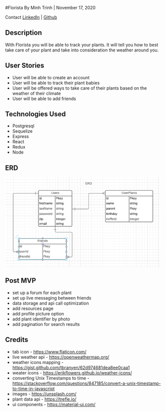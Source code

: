 #Florista
By Minh Trinh | November 17, 2020

Contact
[LinkedIn](https://www.linkedin.com/in/m-trinh/) | [Github](https://github.com/mtrinh11)

## Description

With Florista you will be able to track your plants. It will tell you how to best take care of your plant and take into consideration the weather around you. 

## User Stories

- User will be able to create an account
- User will be able to track their plant babies
- User will be offered ways to take care of their plants based on the weather of their climate
- User will be able to add friends

## Technologies Used

* Postgresql
* Sequelize
* Express
* React 
* Redux
* Node

## ERD
![erd](./Capture.PNG)


## Post MVP
- set up a forum for each plant
- set up live messaging between friends
- data storage and api call optimization
- add resources page
- add profile picture option
- add plant identifier by photo
- add pagination for search results

## Credits
- tab icon - https://www.flaticon.com/
- live weather api - https://openweathermap.org/
- weather icons mapping - https://gist.github.com/tbranyen/62d974681dea8ee0caa1
- weater icons - https://erikflowers.github.io/weather-icons/ 
- converting Unix Timestamps to time -  https://stackoverflow.com/questions/847185/convert-a-unix-timestamp-to-time-in-javascript
- images - https://unsplash.com/
- plant data api - https://trefle.io/
- ui components - https://material-ui.com/
